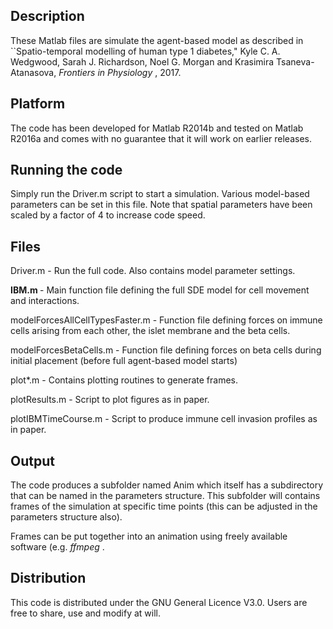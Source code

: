 ## Description

These Matlab files are simulate the agent-based model as described in
``Spatio-temporal modelling of human type 1 diabetes," Kyle C. A.
Wedgwood, Sarah J. Richardson, Noel G. Morgan and Krasimira
Tsaneva-Atanasova, <i> Frontiers in Physiology </i>, 2017.

## Platform
The code has been developed for Matlab R2014b and tested on Matlab
R2016a and comes with no guarantee that it will work on earlier
releases.

## Running the code
Simply run the Driver.m script to start a simulation. Various
model-based parameters can be set in this file. Note that spatial
parameters have been scaled by a factor of 4 to increase code speed.

## Files
Driver.m - Run the full code. Also contains model parameter settings.

<b> IBM.m </b>    - Main function file defining the full SDE model for cell
movement and interactions.

modelForcesAllCellTypesFaster.m - Function file defining forces on
immune cells arising from each other, the islet membrane and the beta
cells.

modelForcesBetaCells.m - Function file defining forces on beta cells
during initial placement (before full agent-based model starts)

plot*.m - Contains plotting routines to generate frames.

plotResults.m - Script to plot figures as in paper.

plotIBMTimeCourse.m - Script to produce immune cell invasion profiles as in
paper.

## Output
The code produces a subfolder named Anim which itself has a subdirectory
that can be named in the parameters structure. This subfolder will
contains frames of the simulation at specific time points (this can be
adjusted in the parameters structure also).

Frames can be put together into an animation using freely available
software (e.g. <i> ffmpeg </i>.

## Distribution
This code is distributed under the GNU General Licence V3.0. Users are
free to share, use and modify at will.
